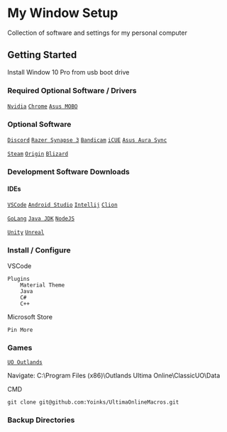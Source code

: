 # My Window Setup

Collection of software and settings for my personal computer

## Getting Started

Install Window 10 Pro from usb boot drive

### Required Optional Software / Drivers

[`Nvidia`](https://www.nvidia.com/Download/driverResults.aspx/162105/en-us)
[`Chrome`](https://www.google.com/chrome/thank-you.html?statcb=1&installdataindex=empty&defaultbrowser=0#)
[`Asus MOBO`](https://www.asus.com/Motherboards/TUF-GAMING-X570-PLUS/HelpDesk_Download/)


### Optional Software

[`Discord`](https://discord.com/api/download?platform=win)
[`Razer Synapse 3`](http://rzr.to/synapse-3-pc-download)
[`Bandicam`](https://www.bandicam.com/downloads/)
[`iCUE`](http://downloads.corsair.com/Files/CUE/iCUESetup_3.31.81_release.msi)
[`Asus Aura Sync`](https://www.asus.com/campaign/aura/global/download.php)

[`Steam`](https://steamcdn-a.akamaihd.net/client/installer/SteamSetup.exe)
[`Origin`](https://www.dm.origin.com/download)
[`Blizard`](https://www.battle.net/download/getInstallerForGame?os=win&locale=enUS&version=LIVE&gameProgram=BATTLENET_APP&id=1031746726.1593997437)


### Development Software Downloads

#### IDEs
[`VSCode`](https://code.visualstudio.com/)
[`Android Studio`](https://developer.android.com/studio)
[`Intellij`](https://www.jetbrains.com/idea/download/#section=windows)
[`Clion`](https://www.jetbrains.com/clion/download/#section=windows)

[`GoLang`](https://golang.org/dl/)
[`Java JDK`](https://www.oracle.com/java/technologies/javase-downloads.html)
[`NodeJS`](https://nodejs.org/en/download/)

[`Unity`](https://unity3d.com/get-unity/download)
[`Unreal`](https://www.unrealengine.com/en-US/get-now)

### Install / Configure
VSCode
```
Plugins
    Material Theme
    Java
    C#
    C++
```

Microsoft Store
```
Pin More
```

### Games

[`UO Outlands`](http://www.uooutlands.com/download.php)


Navigate: C:\Program Files (x86)\Outlands Ultima Online\ClassicUO\Data

CMD
```
git clone git@github.com:Yoinks/UltimaOnlineMacros.git
```


### Backup Directories

